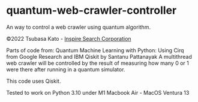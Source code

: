 # quantum-web-crawler-controller
An way to control a web crawler using quantum algorithm.

©︎2022 Tsubasa Kato - [Inspire Search Corporation](https://www.inspiresearch.io/en "Inspire Search Corporation")

Parts of code from: Quantum Machine Learning with Python: Using Cirq from Google Research and IBM Qiskit by Santanu Pattanayak
A multithread web crawler will be controlled by the result of measuring how many 0 or 1 were there after running in a quantum simulator.

This code uses Qiskit.

Tested to work on Python 3.10 under M1 Macbook Air - MacOS Ventura 13

